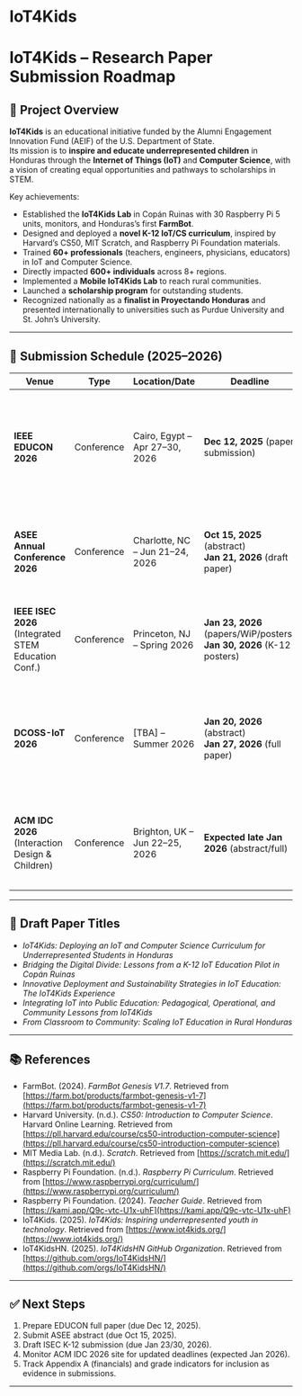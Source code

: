 # IoT4Kids

# IoT4Kids – Research Paper Submission Roadmap

## 📘 Project Overview
**IoT4Kids** is an educational initiative funded by the Alumni Engagement Innovation Fund (AEIF) of the U.S. Department of State.  
Its mission is to **inspire and educate underrepresented children** in Honduras through the **Internet of Things (IoT)** and **Computer Science**, with a vision of creating equal opportunities and pathways to scholarships in STEM.  

Key achievements:
- Established the **IoT4Kids Lab** in Copán Ruinas with 30 Raspberry Pi 5 units, monitors, and Honduras’s first **FarmBot**.  
- Designed and deployed a **novel K-12 IoT/CS curriculum**, inspired by Harvard’s CS50, MIT Scratch, and Raspberry Pi Foundation materials.  
- Trained **60+ professionals** (teachers, engineers, physicians, educators) in IoT and Computer Science.  
- Directly impacted **600+ individuals** across 8+ regions.  
- Implemented a **Mobile IoT4Kids Lab** to reach rural communities.  
- Launched a **scholarship program** for outstanding students.  
- Recognized nationally as a **finalist in Proyectando Honduras** and presented internationally to universities such as Purdue University and St. John’s University.  

---

## 📅 Submission Schedule (2025–2026)

| Venue | Type | Location/Date | Deadline | Focus/Notes |
|-------|------|---------------|----------|-------------|
| **IEEE EDUCON 2026** | Conference | Cairo, Egypt – Apr 27–30, 2026 | **Dec 12, 2025** (paper submission) | Flagship IEEE engineering education conf. Focus on curriculum, teacher PD, measurable outcomes. |
| **ASEE Annual Conference 2026** | Conference | Charlotte, NC – Jun 21–24, 2026 | **Oct 15, 2025** (abstract) <br> **Jan 21, 2026** (draft paper) | U.S. engineering education. Strong fit for teacher PD, curriculum integration, impact. |
| **IEEE ISEC 2026** (Integrated STEM Education Conf.) | Conference | Princeton, NJ – Spring 2026 | **Jan 23, 2026** (papers/WiP/posters) <br> **Jan 30, 2026** (K-12 posters) | K-16 STEM focus, excellent for IoT4Kids curriculum, workshops, pedagogy. |
| **DCOSS-IoT 2026** | Conference | [TBA] – Summer 2026 | **Jan 20, 2026** (abstract) <br> **Jan 27, 2026** (full paper) | IoT systems & deployment. Position IoT4Kids as a field deployment + sustainability case. |
| **ACM IDC 2026** (Interaction Design & Children) | Conference | Brighton, UK – Jun 22–25, 2026 | **Expected late Jan 2026** (abstract/full) | Focus on student experience, child-centered design, AI tutor innovation. |

---

## 📝 Draft Paper Titles

- *IoT4Kids: Deploying an IoT and Computer Science Curriculum for Underrepresented Students in Honduras*  
- *Bridging the Digital Divide: Lessons from a K-12 IoT Education Pilot in Copán Ruinas*  
- *Innovative Deployment and Sustainability Strategies in IoT Education: The IoT4Kids Experience*  
- *Integrating IoT into Public Education: Pedagogical, Operational, and Community Lessons from IoT4Kids*  
- *From Classroom to Community: Scaling IoT Education in Rural Honduras*  

---

## 📚 References

- FarmBot. (2024). *FarmBot Genesis V1.7*. Retrieved from [https://farm.bot/products/farmbot-genesis-v1-7](https://farm.bot/products/farmbot-genesis-v1-7)  
- Harvard University. (n.d.). *CS50: Introduction to Computer Science*. Harvard Online Learning. Retrieved from [https://pll.harvard.edu/course/cs50-introduction-computer-science](https://pll.harvard.edu/course/cs50-introduction-computer-science)  
- MIT Media Lab. (n.d.). *Scratch*. Retrieved from [https://scratch.mit.edu/](https://scratch.mit.edu/)  
- Raspberry Pi Foundation. (n.d.). *Raspberry Pi Curriculum*. Retrieved from [https://www.raspberrypi.org/curriculum/](https://www.raspberrypi.org/curriculum/)  
- Raspberry Pi Foundation. (2024). *Teacher Guide*. Retrieved from [https://kami.app/Q9c-vtc-U1x-uhF](https://kami.app/Q9c-vtc-U1x-uhF)  
- IoT4Kids. (2025). *IoT4Kids: Inspiring underrepresented youth in technology*. Retrieved from [https://www.iot4kids.org/](https://www.iot4kids.org/)  
- IoT4KidsHN. (2025). *IoT4KidsHN GitHub Organization*. Retrieved from [https://github.com/orgs/IoT4KidsHN/](https://github.com/orgs/IoT4KidsHN/)  

---

## ✅ Next Steps
1. Prepare EDUCON full paper (due Dec 12, 2025).  
2. Submit ASEE abstract (due Oct 15, 2025).  
3. Draft ISEC K-12 submission (due Jan 23/30, 2026).  
4. Monitor ACM IDC 2026 site for updated deadlines (expected Jan 2026).  
5. Track Appendix A (financials) and grade indicators for inclusion as evidence in submissions.  

---


